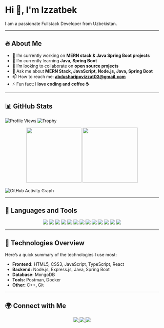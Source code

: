 # Hi 👋, I'm Izzatbek
I am a passionate Fullstack Developer from Uzbekistan.

---

## 🔥 About Me

- 🔭 I’m currently working on **MERN stack & Java Spring Boot projects**
- 🌱 I’m currently learning **Java, Spring Boot**
- 👯 I’m looking to collaborate on **open source projects**
- 💬 Ask me about **MERN Stack, JavaScript, Node.js, Java, Spring Boot**
- 📫 How to reach me: **abdusharipovizzat03@gmail.com**
- ⚡ Fun fact: **I love coding and coffee ☕**

---

## 📊 GitHub Stats

![Profile Views](https://komarev.com/ghpvc/?username=IncridableAcuman&color=blue)
![Trophy](https://github-profile-trophy.vercel.app/?username=IncridableAcuman&theme=onedark)

<div align="center">
  <img height="180em" src="https://github-readme-stats.vercel.app/api?username=IncridableAcuman&show_icons=true&theme=radical" />
  <img height="180em" src="https://github-readme-stats.vercel.app/api/top-langs/?username=IncridableAcuman&layout=compact&langs_count=10&theme=radical" />
</div>

![GitHub Activity Graph](https://github-readme-activity-graph.vercel.app/graph?username=IncridableAcuman&theme=react-dark)

---

## 🚀 Languages and Tools

<div align="center">
  <img src="https://img.shields.io/badge/HTML5-E34F26?style=for-the-badge&logo=html5&logoColor=white" />
  <img src="https://img.shields.io/badge/CSS3-1572B6?style=for-the-badge&logo=css3&logoColor=white" />
  <img src="https://img.shields.io/badge/JavaScript-F7DF1E?style=for-the-badge&logo=javascript&logoColor=black" />
  <img src="https://img.shields.io/badge/TypeScript-007ACC?style=for-the-badge&logo=typescript&logoColor=white" />
  <img src="https://img.shields.io/badge/React-20232A?style=for-the-badge&logo=react&logoColor=61DAFB" />
  <img src="https://img.shields.io/badge/Node.js-43853D?style=for-the-badge&logo=node.js&logoColor=white" />
  <img src="https://img.shields.io/badge/Express.js-404D59?style=for-the-badge" />
  <img src="https://img.shields.io/badge/MongoDB-4EA94B?style=for-the-badge&logo=mongodb&logoColor=white" />
  <img src="https://img.shields.io/badge/Postman-FF6C37?style=for-the-badge&logo=postman&logoColor=white" />
  <img src="https://img.shields.io/badge/Java-007396?style=for-the-badge&logo=java&logoColor=white" />
  <img src="https://img.shields.io/badge/Spring%20Boot-6DB33F?style=for-the-badge&logo=spring&logoColor=white" />
  <img src="https://img.shields.io/badge/C++-00599C?style=for-the-badge&logo=c%2B%2B&logoColor=white" />
  <img src="https://img.shields.io/badge/Docker-2496ED?style=for-the-badge&logo=docker&logoColor=white" />
</div>

---

## 📌 Technologies Overview

Here’s a quick summary of the technologies I use most:

- **Frontend:** HTML5, CSS3, JavaScript, TypeScript, React  
- **Backend:** Node.js, Express.js, Java, Spring Boot  
- **Database:** MongoDB  
- **Tools:** Postman, Docker  
- **Other:** C++, Git 

---

## 🌍 Connect with Me

<div align="center">
  <a href="https://t.me/Izzat_9011">
    <img src="https://img.shields.io/badge/Telegram-2CA5E0?style=for-the-badge&logo=telegram&logoColor=white" />
  </a>
  <a href="https://www.linkedin.com/in/izzatbek-abdusharipov-300a20275/">
    <img src="https://img.shields.io/badge/LinkedIn-0077B5?style=for-the-badge&logo=linkedin&logoColor=white" />
  </a>
  <a href="mailto:abdusharipovizzat03@gmail.com">
    <img src="https://img.shields.io/badge/Gmail-D14836?style=for-the-badge&logo=gmail&logoColor=white" />
  </a>
</div>
